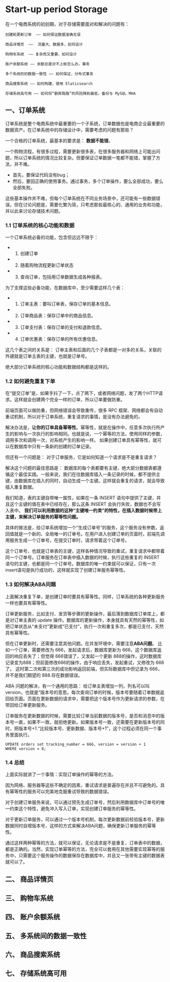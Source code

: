 # Start-up period Storage


在一个电商系统的初创期，对于存储需要面对和解决的问题有：

```
创建和更新订单  —— 如何保证数据准确无误

商品详情页  ——  流量大、数据多，如何设计

购物车系统  —— 复杂而又重要，如何设计

账户余额系统 —— 余额总是对不上帐怎么办，事务

多个系统的的数据一致性 —— 如何保证，分布式事务

商品搜索系统 —— 如何构建，使用 Elaticsearch 

存储系统高可用 —— 如何将“删库跑路”的风险降到最低，备份与 MySQL MHA

```


## 一、订单系统

订单系统是整个电商系统中最重要的一个子系统，订单数据也是电商企业最重要的数据资产。在订单系统中的存储设计中，需要考虑的问题有那些？

一个合格的订单系统，最基本的要求是： **数据不能错**。

一个购物流程，有很多过程，需要更新很多表，在很多服务器和网络上可能出问题，所以订单系统的情况比较复杂。但要保证订单数据一笔都不能错，掌握了方法，并不难。

+ 首先，要保证代码没有bug；
+ 然后，要回正确的使用事务。通过事务，多个订单操作，要么全部成功，要么全部失败。

这些基本操作并不难，但每个订单系统在不同业务场景中，还可能有一些数据错误。但在讨论问题是，需要化繁为简，只考虑那些最核心的、通用的业务和功能，并以此来讨论存储技术问题。

### 1.1 订单系统的核心功能和数据

一个订单系统必备的功能，包含但远远不限于：

+ 1. 创建订单
+ 2. 随着购物流程更新订单状态
+ 3. 查询订单，包括用订单数据生成各种报表。

为了支撑这些必备功能，在数据库中，至少需要这样几个表：

+ 1. 订单主表：要叫订单表，保存订单的基本信息。
+ 2. 订单商品表：保存订单中的商品信息。
+ 3. 订单支付表：保存订单的支付和退款信息。
+ 4. 订单优惠表：保存订单的所有优惠信息。

这几个表之间的关系是： 订单主表和后面的几个子表都是一对多的关系，关联的外键就是订单主表的主键，也就是订单号。

绝大部分订单系统的核心功能和数据结构都是这样的。

### 1.2 如何避免重复下单

在“提交订单”是，如果手抖了一下，点了两下，或者网络问题，发了两个HTTP请求。这样就会创建两个完全一样的订单，所以订单要做防重。

前端页面可以做防重，但网络错误会导致重传，很多 RPC 框架、网络都会有自动重试机制，所以对于订单系统，重复请求的事情，是没有办法避免的。

解决办法是，**让你的订单具备幂等性**。幂等性，就是在操作中，任意多次执行所产生的影响与一次执行的影响相同。也就是说，一个幂等的方法，使用同样的参数，调用多次和调用一次，对系统产生的影响一样。
如果创建订单具有幂等性，就可以在数据库中只有一条新的创建的订单记录。

但还有一个问题是： 对于订单服务，它是如何知道一个请求是不是重复请求？

解决这个问题的最佳思路是： 数据库的每个表都要有主键，绝大部分数据表都遵循这个最佳实践。一般来说，我们在往数据库插入一条记录的时候，都不提供主键，由数据库在插入的同时，自动生成一个主键。这样就会重复的请求，就会导致插入重复数据。

我们知道，表的主键自带唯一属性，如果在一条 INSERT 语句中提供了主键，并且这个主键的值在表中已经存在，那么这条 INSERT 会执行失败，数据也不会写入表中。
**我们可以利用数据的这种“主键唯一约束”的特性，在插入数据时候带上主键，来解决订单服务的幂等性问题。**

具体的做法是，给订单系统增加一个“生成订单号”的服务，这个服务没有参数，返回值就是一个新的、全局唯一的订单号。在用户进入创建订单的页面时，前端先调用服务生成一个订单号，在提交订单时，请求带着这个订单号。

这个订单号，也就是订单表的主键，这样各种情况导致的重试，重复请求中都带着同一个订单号。订单服务在订单表中插入数据的时候，执行这些重复的 INSERT 语句的主键，也都是同一个订单号。数据库的唯一约束就可以保证，只有一次insert语句是执行成功的，这样就实现了创建订单服务幂等性。


### 1.3 如何解决ABA问题

上面解决重复下单，是创建订单时要具有幂等性。同样，订单系统的各种更新服务一样也要具有幂等性。

订单更新服务，比如支付、发货等步骤的更新操作，最后落到数据库订单库上，都是对订单主表的 update 操作。数据库的更新操作，本身就具有天然的幂等性，如把订单状态从“未支付”更新成“已支付”，执行一次和重复多次，都是已支付，天然具有幂等性。

但在订单更新时，还需要注意其他问题。在并发环境中，需要注意**ABA问题**。
比如一个订单，需要修改为 666，发起请求后，数据库更新为 666，这个数据库返回的响应丢失了；但觉得 666错误了，又发起一个更新 888的操作，这时数据库记录变为888；但前面修改666的操作，由于响应丢失，发起重试，又修改为 666了。
这时第二次和第三次的成功影响返回前端，但实际数据库中但记录为 666，并不是我们期望的 888.存在数据错误。

ABA 问题的解决，有一个通用的思路： 给订单主表增加一列，列名可以叫 version，也就是”版本号的意思。每次查询订单的时候，版本号要随着订单数据返回给页面。页面在更新数据的请求中，需要把这个版本号作为更新请求的参数，在带回给订单更新服务。

订单服务在更新数据的时候，需要比较订单当前数据的版本号，是否和消息中的版本号一直，如果不一致，就拒绝更新。如果版本号一致，还需要在更新版本号的同时，把版本号+1.“比较版本号、更新数据、版本号+1”，这个过程必须在同一个事务里面执行。

```
UPDATE orders set tracking_number = 666, version = version + 1
WHERE version = 8;
```

### 1.4 总结

上面实际就讲了一个事情：实现订单操作的幂等的方法。

因为网络、服务器等这些不确定的因素，重试请求是普遍存在并且不可避免的。具有幂等性的服务可以完美地克服重试导致的数据错误。

对于创建订单服务来说，可以通过预先生成订单号，然后利用数据库中订单号的唯一约束这个特性，避免冲入写入订单，实现创建订单服务的幂等性。

对于更新订单服务，可以通过一个版本号机制，每次更新数据前校验版本号，更新数据同时自增版本号，这样的方式来解决ABA问题，确保更新订单服务的幂等性。

通过这样两种幂等的方法，就可以保证，无论请求是不是重复，订单表中的数据，都是正确的。当然，实现订单幂等的方法，完全可以套用在其他需要实现幂等的服务中，只需要这个服务操作的数据保存在数据库中，并且又一张带有主键的数据表就可以了。

##  二、 商品详情页


##  三、 购物车系统


##  四、 账户余额系统


##  五、 多系统间的数据一致性


##  六、 商品搜索系统


##  七、 存储系统高可用


